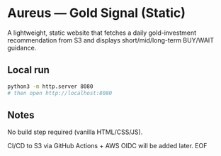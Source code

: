 # Aureus — Gold Signal (Static)

A lightweight, static website that fetches a daily gold-investment recommendation from S3 and displays short/mid/long-term BUY/WAIT guidance.

## Local run
```bash
python3 -m http.server 8080
# then open http://localhost:8080
```

## Notes

No build step required (vanilla HTML/CSS/JS).

CI/CD to S3 via GitHub Actions + AWS OIDC will be added later.
EOF